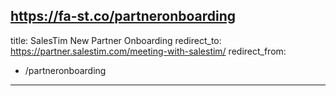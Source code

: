 https://fa-st.co/partneronboarding 
---
title: SalesTim New Partner Onboarding
redirect_to: https://partner.salestim.com/meeting-with-salestim/
redirect_from:
  - /partneronboarding
---
